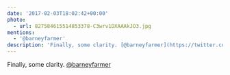 ```yaml
---
date: '2017-02-03T18:02:42+00:00'
photo:
  - url: 827584615514853378-C3wrv1DXAAAkJO3.jpg
mentions:
  - '@barneyfarmer'
description: 'Finally, some clarity. [@barneyfarmer](https://twitter.com/@barneyfarmer) '
---
```

Finally, some clarity. [@barneyfarmer](https://twitter.com/@barneyfarmer) 
